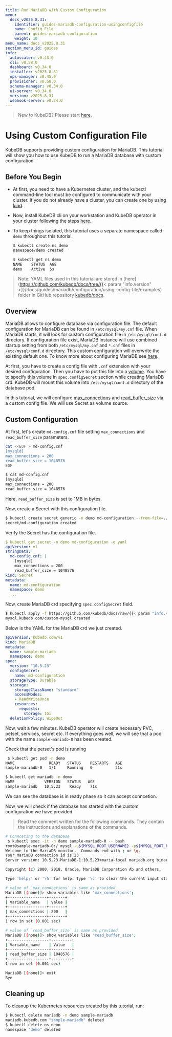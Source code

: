 ```yaml
---
title: Run MariaDB with Custom Configuration
menu:
  docs_v2025.8.31:
    identifier: guides-mariadb-configuration-usingconfigfile
    name: Config File
    parent: guides-mariadb-configuration
    weight: 10
menu_name: docs_v2025.8.31
section_menu_id: guides
info:
  autoscaler: v0.43.0
  cli: v0.58.0
  dashboard: v0.34.0
  installer: v2025.8.31
  ops-manager: v0.45.0
  provisioner: v0.58.0
  schema-manager: v0.34.0
  ui-server: v0.34.0
  version: v2025.8.31
  webhook-server: v0.34.0
---
```


> New to KubeDB? Please start [here](/docs/v2025.8.31/README).

# Using Custom Configuration File

KubeDB supports providing custom configuration for MariaDB. This tutorial will show you how to use KubeDB to run a MariaDB database with custom configuration.

## Before You Begin

- At first, you need to have a Kubernetes cluster, and the kubectl command-line tool must be configured to communicate with your cluster. If you do not already have a cluster, you can create one by using [kind](https://kind.sigs.k8s.io/docs/user/quick-start/).

- Now, install KubeDB cli on your workstation and KubeDB operator in your cluster following the steps [here](/docs/v2025.8.31/setup/README).

- To keep things isolated, this tutorial uses a separate namespace called `demo` throughout this tutorial.

  ```bash
  $ kubectl create ns demo
  namespace/demo created

  $ kubectl get ns demo
  NAME    STATUS  AGE
  demo    Active  5s
  ```

> Note: YAML files used in this tutorial are stored in [here](https://github.com/kubedb/docs/tree/{{< param "info.version" >}}/docs/guides/mariadb/configuration/using-config-file/examples) folder in GitHub repository [kubedb/docs](https://github.com/kubedb/docs).

## Overview

MariaDB allows to configure database via configuration file. The default configuration for MariaDB can be found in `/etc/mysql/my.cnf` file. When MariaDB starts, it will look for custom configuration file in `/etc/mysql/conf.d` directory. If configuration file exist, MariaDB instance will use combined startup setting from both `/etc/mysql/my.cnf` and `*.cnf` files in `/etc/mysql/conf.d` directory. This custom configuration will overwrite the existing default one. To know more about configuring MariaDB see [here](https://mariadb.com/kb/en/configuring-mariadb-with-option-files/).

At first, you have to create a config file with `.cnf` extension with your desired configuration. Then you have to put this file into a [volume](https://kubernetes.io/docs/concepts/storage/volumes/). You have to specify this volume  in `spec.configSecret` section while creating MariaDB crd. KubeDB will mount this volume into `/etc/mysql/conf.d` directory of the database pod.

In this tutorial, we will configure [max_connections](https://mariadb.com/docs/server/ha-and-performance/optimization-and-tuning/system-variables/server-system-variables#max_connections) and [read_buffer_size](https://mariadb.com/docs/server/ha-and-performance/optimization-and-tuning/system-variables/server-system-variables#read_buffer_size/) via a custom config file. We will use Secret as volume source.

## Custom Configuration

At first, let's create `md-config.cnf` file setting `max_connections` and `read_buffer_size` parameters.

```bash
cat <<EOF > md-config.cnf
[mysqld]
max_connections = 200
read_buffer_size = 1048576
EOF

$ cat md-config.cnf
[mysqld]
max_connections = 200
read_buffer_size = 1048576
```

Here, `read_buffer_size` is set to 1MB in bytes.

Now, create a Secret with this configuration file.

```bash
$ kubectl create secret generic -n demo md-configuration --from-file=./md-config.cnf
secret/md-configuration created
```

Verify the Secret has the configuration file.

```yaml
$ kubectl get secret -n demo md-configuration -o yaml
apiVersion: v1
stringData:
  md-config.cnf: |
    [mysqld]
    max_connections = 200
    read_buffer_size = 1048576
kind: Secret
metadata:
  name: md-configuration
  namespace: demo
  ...
```

Now, create MariaDB crd specifying `spec.configSecret` field.

```bash
$ kubectl apply -f https://github.com/kubedb/docs/raw/{{< param "info.version" >}}/docs/guides/mariadb/configuration/using-config-file/examples/md-custom.yaml
mysql.kubedb.com/custom-mysql created
```

Below is the YAML for the MariaDB crd we just created.

```yaml
apiVersion: kubedb.com/v1
kind: MariaDB
metadata:
  name: sample-mariadb
  namespace: demo
spec:
  version: "10.5.23"
  configSecret:
    name: md-configuration
  storageType: Durable
  storage:
    storageClassName: "standard"
    accessModes:
    - ReadWriteOnce
    resources:
      requests:
        storage: 1Gi
  deletionPolicy: WipeOut

```

Now, wait a few minutes. KubeDB operator will create necessary PVC, petset, services, secret etc. If everything goes well, we will see that a pod with the name `sample-mariadb-0` has been created.

Check that the petset's pod is running

```bash
 $ kubectl get pod -n demo
NAME               READY   STATUS    RESTARTS   AGE
sample-mariadb-0   1/1     Running   0          21s

$ kubectl get mariadb -n demo 
NAME             VERSION   STATUS   AGE
sample-mariadb   10.5.23    Ready    71s
```

We can see the database is in ready phase so it can accept conncetion.

Now, we will check if the database has started with the custom configuration we have provided.

> Read the comment written for the following commands. They contain the instructions and explanations of the commands.

```bash
# Connceting to the database
 $ kubectl exec -it -n demo sample-mariadb-0 -- bash
root@sample-mariadb-0:/ mysql -u${MYSQL_ROOT_USERNAME} -p${MYSQL_ROOT_PASSWORD}
Welcome to the MariaDB monitor.  Commands end with ; or \g.
Your MariaDB connection id is 23
Server version: 10.5.23-MariaDB-1:10.5.23+maria~focal mariadb.org binary distribution

Copyright (c) 2000, 2018, Oracle, MariaDB Corporation Ab and others.

Type 'help;' or '\h' for help. Type '\c' to clear the current input statement.

# value of `max_conncetions` is same as provided 
MariaDB [(none)]> show variables like 'max_connections';
+-----------------+-------+
| Variable_name   | Value |
+-----------------+-------+
| max_connections | 200   |
+-----------------+-------+
1 row in set (0.001 sec)

# value of `read_buffer_size` is same as provided
MariaDB [(none)]> show variables like 'read_buffer_size';
+------------------+---------+
| Variable_name    | Value   |
+------------------+---------+
| read_buffer_size | 1048576 |
+------------------+---------+
1 row in set (0.001 sec)

MariaDB [(none)]> exit
Bye
```

## Cleaning up

To cleanup the Kubernetes resources created by this tutorial, run:

```bash
$ kubectl delete mariadb -n demo sample-mariadb
mariadb.kubedb.com "sample-mariadb" deleted
$ kubectl delete ns demo
namespace "demo" deleted
```
